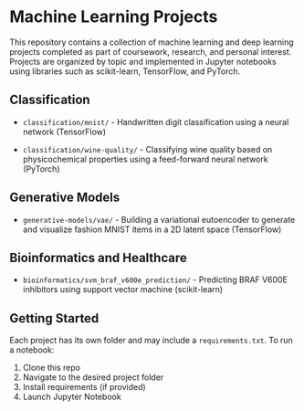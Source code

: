 # Machine Learning Projects
This repository contains a collection of machine learning and deep learning projects completed as part of coursework, research, and personal interest. Projects are organized by topic and implemented in Jupyter notebooks using libraries such as scikit-learn, TensorFlow, and PyTorch.

## Classification
- `classification/mnist/` - Handwritten digit classification using a neural network (TensorFlow)

- `classification/wine-quality/` - Classifying wine quality based on physicochemical properties using a feed-forward neural network (PyTorch)

## Generative Models

- `generative-models/vae/` - Building a variational eutoencoder to generate and visualize fashion MNIST items in a 2D latent space (TensorFlow)

## Bioinformatics and Healthcare
- `bioinformatics/svm_braf_v600e_prediction/` - Predicting BRAF V600E inhibitors using support vector machine (scikit-learn)

## Getting Started
Each project has its own folder and may include a `requirements.txt`. To run a notebook:

1. Clone this repo
2. Navigate to the desired project folder
3. Install requirements (if provided)
4. Launch Jupyter Notebook
